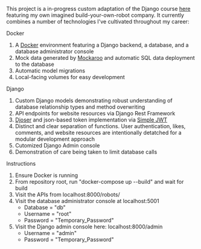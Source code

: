 This project is a in-progress custom adaptation of the Django course [here](https://codewithmosh.com/p/the-ultimate-django-series) featuring my own imagined build-your-own-robot company.  It currently combines a number of technologies I've cultivated throughout my career:

Docker
1. A [Docker](https://www.docker.com/) environment featuring a Django backend, a database, and a database administrator console
2. Mock data generated by [Mockaroo](mockaroo.com) and automatic SQL data deployment to the database
3. Automatic model migrations
4. Local-facing volumes for easy development

Django
1. Custom Django models demonstrating robust understanding of database relationship types and method overwriting
2. API endpoints for website resources via Django Rest Framework
3. [Djoser](https://djoser.readthedocs.io/en/latest/index.html) and json-based token implementation via [Simple JWT](https://django-rest-framework-simplejwt.readthedocs.io/en/latest/)
4. Distinct and clear separation of functions.  User authentication, likes, comments, and website resources are intentionally detatched for a modular development approach
5. Cutomized Django Admin console
6. Demonstration of care being taken to limit database calls

Instructions
1. Ensure Docker is running
2. From repository root, run "docker-compose up --build" and wait for build
3. Visit the APIs from localhost:8000/robots/
4. Visit the database administrator console at localhost:5001
    * Database = "db"
    * Username = "root"
    * Password = "Temporary_Password"
5. Visit the Django admin console here: localhost:8000/admin
    * Username = "admin"
    * Password = "Temporary_Password"